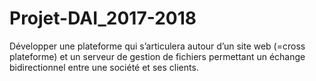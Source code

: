 # Projet-DAI_2017-2018
Développer une plateforme qui s’articulera autour d’un site web (=cross plateforme) et un serveur de gestion de fichiers permettant un échange bidirectionnel entre une société et ses clients.
